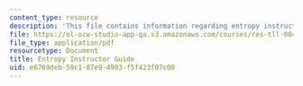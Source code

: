 ```yaml
---
content_type: resource
description: 'This file contains information regarding entropy instructor guide. '
file: https://ol-ocw-studio-app-qa.s3.amazonaws.com/courses/res-tll-004-stem-concept-videos-fall-2013/e6769deb59c187e94903f5f423f07c00_MITRES_TLL-004F13_EntGuide.pdf
file_type: application/pdf
resourcetype: Document
title: Entropy Instructor Guide
uid: e6769deb-59c1-87e9-4903-f5f423f07c00
---
```


